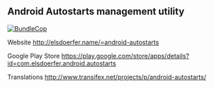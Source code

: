 Android Autostarts management utility
-------------------------------------

[![BundleCop](https://api.bundlecop.com/badge/268318521568755716.svg?file=Android-Autostarts-Full.apk&label=APK%20Size)](https://app.bundlecop.com/project/268318521535987716)

Website
    http://elsdoerfer.name/=android-autostarts

Google Play Store
    https://play.google.com/store/apps/details?id=com.elsdoerfer.android.autostarts

Translations
    http://www.transifex.net/projects/p/android-autostarts/
